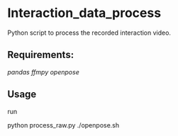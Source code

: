 # Interaction_data_process
Python script to process the recorded interaction video.
## Requirements:
*pandas ffmpy openpose*
## Usage 
run

python process_raw.py
./openpose.sh
